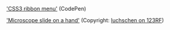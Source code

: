 ['CSS3 ribbon menu'](https://codepen.io/dodozhang21/pen/jkgDe) (CodePen)

['Microscope slide on a hand'](https://www.123rf.com/photo_39942689_microscope-slide-on-a-hand.html) (Copyright: [luchschen on 123RF](https://www.123rf.com/profile_luchschen))
